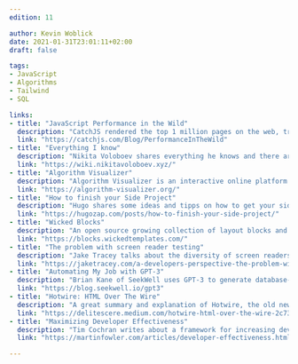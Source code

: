 ```yaml
---
edition: 11

author: Kevin Woblick
date: 2021-01-31T23:01:11+02:00
draft: false

tags:
- JavaScript
- Algorithms
- Tailwind
- SQL

links:
- title: "JavaScript Performance in the Wild"
  description: "CatchJS rendered the top 1 million pages on the web, tracking every conceivable performance metric, logging every error, noting every requested URL."
  link: "https://catchjs.com/Blog/PerformanceInTheWild"
- title: "Everything I know"
  description: "Nikita Voloboev shares everything he knows and there are so many interesting things to discover. Definitely one of the best sites I’ve seen this year."
  link: "https://wiki.nikitavoloboev.xyz/"
- title: "Algorithm Visualizer"
  description: "Algorithm Visualizer is an interactive online platform that visualizes algorithms from code, step by step."
  link: "https://algorithm-visualizer.org/"
- title: "How to finish your Side Project"
  description: "Hugo shares some ideas and tipps on how to get your side project finished - finally."
  link: "https://hugozap.com/posts/how-to-finish-your-side-project/"
- title: "Wicked Blocks"
  description: "An open source growing collection of layout blocks and components built with Tailwind ready to copy paste on your Tailwind project."
  link: "https://blocks.wickedtemplates.com/"
- title: "The problem with screen reader testing"
  description: "Jake Tracey talks about the diversity of screen readers and the issues with testing reader-browser combinations."
  link: "https://jaketracey.com/a-developers-perspective-the-problem-with-screen-reader-testing/"
- title: "Automating My Job with GPT-3"
  description: "Brian Kane of SeekWell uses GPT-3 to generate database-ready SQL to answer business questions. Impressive!"
  link: "https://blog.seekwell.io/gpt3"
- title: "Hotwire: HTML Over The Wire"
  description: "A great summary and explanation of Hotwire, the old new way to develop and deliver websites, made popular by Basecamp."
  link: "https://delitescere.medium.com/hotwire-html-over-the-wire-2c733487268c"
- title: "Maximizing Developer Effectiveness"
  description: "Tim Cochran writes about a framework for increasing developer effectiveness, by using micro-feedback loops."
  link: "https://martinfowler.com/articles/developer-effectiveness.html"

---
```

